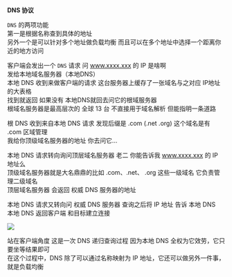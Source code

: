 **DNS 协议**

`DNS` 的两项功能  
第一是根据名称查到具体的地址  
另外一个是可以针对多个地址做负载均衡 而且可以在多个地址中选择一个距离你近的地方访问

客户端会发出一个 `DNS` 请求 问 www.xxxx.xxx 的 IP 是啥啊  
发给本地域名服务器（本地DNS）  
本地 DNS 收到来做客户端的请求 这台服务器上缓存了一张域名与之对应 IP地址的大表格  
找到就返回 如果没有 本地DNS就回去问它的根域服务器  
根域名服务器是最高层次的 全球 13 台  不直接用于域名解析 但能指明一条道路  

根 DNS 收到来自本地 DNS 请求 发现后缀是 .com (.net .org) 这个域名是有 .com 区域管理  
我给你顶级域名服务器的地址 你去问它...  

本地 DNS 请求转向询问顶层域名服务器  老二 你能告诉我 www.xxxx.xxx 的 IP 地址么  
顶级域名服务器就是大名鼎鼎的比如 .com、.net、 .org 这些一级域名 它负责管理二级域名  
顶层域名服务器 会返回 权威 DNS 服务器的地址 

本地 DNS 请求又转向问 权威 DNS 服务器  查询之后将 IP 地址 告诉 本地 DNS  
本地 DNS 返回客户端  和目标建立连接

<img src="https://github.com/wangcongyi/test/blob/master/images/dns.jpg" > 

 

站在客户端角度 这是一次 DNS 递归查询过程 因为本地 DNS 全权为它效劳，它只要坐等结果即可  
在这个过程中，DNS 除了可以通过名称映射为 IP 地址，它还可以做另外一件事，就是负载均衡
